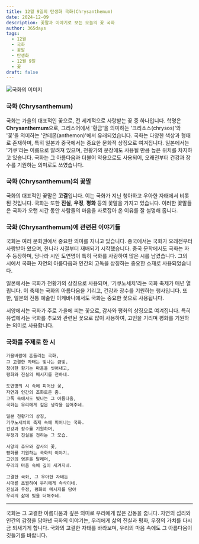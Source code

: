 ```yaml
---
title: 12월 9일의 탄생화 국화(Chrysanthemum)
date: 2024-12-09
description: 꽃말과 이야기로 보는 오늘의 꽃 국화
author: 365days
tags:
  - 12월
  - 국화
  - 꽃말
  - 탄생화
  - 12월 9일
  - 꽃
draft: false
---
```



![국화의 이미지](https://cdn.pixabay.com/photo/2021/09/27/16/46/chrysanthemums-6661564_640.jpg#center)


### 국화 (Chrysanthemum)

국화는 가을의 대표적인 꽃으로, 전 세계적으로 사랑받는 꽃 중 하나입니다. 학명은 **Chrysanthemum**으로, 그리스어에서 '황금'을 의미하는 '크리소스(chrysos)'와 '꽃'을 의미하는 '안테몬(anthemon)'에서 유래되었습니다. 국화는 다양한 색상과 형태로 존재하며, 특히 일본과 중국에서는 중요한 문화적 상징으로 여겨집니다. 일본에서는 '기쿠'라는 이름으로 알려져 있으며, 천황가의 문장에도 사용될 만큼 높은 위치를 차지하고 있습니다. 국화는 그 아름다움과 더불어 약용으로도 사용되어, 오래전부터 건강과 장수를 기원하는 의미로도 쓰였습니다.

### 국화 (Chrysanthemum)의 꽃말

국화의 대표적인 꽃말은 **고결**입니다. 이는 국화가 지닌 청아하고 우아한 자태에서 비롯된 것입니다. 국화는 또한 **진실**, **우정**, **평화** 등의 꽃말을 가지고 있습니다. 이러한 꽃말들은 국화가 오랜 시간 동안 사람들의 마음을 사로잡아 온 이유를 잘 설명해 줍니다.

### 국화 (Chrysanthemum)에 관련된 이야기들

국화는 여러 문화권에서 중요한 의미를 지니고 있습니다. 중국에서는 국화가 오래전부터 사랑받아 왔으며, 한나라 시절부터 재배되기 시작했습니다. 중국 문학에서도 국화는 자주 등장하며, 당나라 시인 도연명이 특히 국화를 사랑하여 많은 시를 남겼습니다. 그의 시에서 국화는 자연의 아름다움과 인간의 고독을 상징하는 중요한 소재로 사용되었습니다.

일본에서는 국화가 천황가의 상징으로 사용되며, '기쿠노세치'라는 국화 축제가 매년 열립니다. 이 축제는 국화의 아름다움을 기리고, 건강과 장수를 기원하는 행사입니다. 또한, 일본의 전통 예술인 이케바나에서도 국화는 중요한 꽃으로 사용됩니다.

서양에서는 국화가 주로 가을에 피는 꽃으로, 감사와 평화의 상징으로 여겨집니다. 특히 유럽에서는 국화를 추모와 관련된 꽃으로 많이 사용하여, 고인을 기리며 평화를 기원하는 의미로 사용합니다.

### 국화를 주제로 한 시


	가을바람에 흔들리는 국화,  
	그 고결한 자태는 빛나는 금빛.  
	청아한 향기는 마음을 씻어내고,  
	평화와 진실의 메시지를 전하네.
	
	도연명의 시 속에 피어난 꽃,  
	자연과 인간의 조화로운 춤.  
	고독 속에서도 빛나는 그 아름다움,  
	국화는 우리에게 깊은 생각을 심어주네.
	
	일본 천황가의 상징,  
	기쿠노세치의 축제 속에 피어나는 국화.  
	건강과 장수를 기원하며,  
	우정과 진실을 전하는 그 모습.
	
	서양의 추모와 감사의 꽃,  
	평화를 기원하는 국화의 이야기.  
	고인의 영혼을 달래며,  
	우리의 마음 속에 깊이 새겨지네.
	
	고결한 국화, 그 우아한 자태는  
	시대를 초월하여 우리에게 속삭이네.  
	진실과 우정, 평화의 메시지를 담아  
	우리의 삶에 빛을 더해주네.

---

국화는 그 고결한 아름다움과 깊은 의미로 우리에게 많은 감동을 줍니다. 자연의 섭리와 인간의 감정을 담아낸 국화의 이야기는, 우리에게 삶의 진실과 평화, 우정의 가치를 다시금 되새기게 합니다. 국화의 고결한 자태를 바라보며, 우리의 마음 속에도 그 아름다움이 깃들기를 바랍니다.